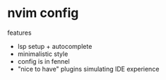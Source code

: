 # nvim config 

features
- lsp setup + autocomplete 
- minimalistic style
- config is in fennel
- "nice to have" plugins simulating IDE experience
